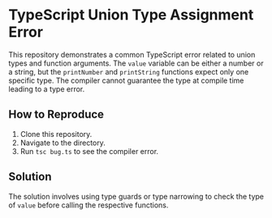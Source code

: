 # TypeScript Union Type Assignment Error

This repository demonstrates a common TypeScript error related to union types and function arguments. The `value` variable can be either a number or a string, but the `printNumber` and `printString` functions expect only one specific type.  The compiler cannot guarantee the type at compile time leading to a type error.

## How to Reproduce

1. Clone this repository.
2. Navigate to the directory.
3. Run `tsc bug.ts` to see the compiler error. 

## Solution

The solution involves using type guards or type narrowing to check the type of `value` before calling the respective functions.